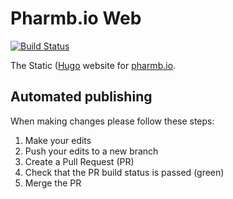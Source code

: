# Pharmb.io Web
[![Build Status](https://travis-ci.org/pharmbio/pharmbio-web.svg?branch=master)](https://travis-ci.org/pharmbio/pharmbio-web)

The Static ([Hugo](https://gohugo.io) website for [pharmb.io](https://pharmb.io).

## Automated publishing
When making changes please follow these steps:

 1. Make your edits
 2. Push your edits to a new branch
 3. Create a Pull Request (PR)
 4. Check that the PR build status is passed (green)
 5. Merge the PR
